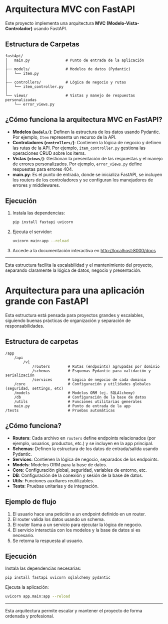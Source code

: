 # Arquitectura MVC con FastAPI

Este proyecto implementa una arquitectura **MVC (Modelo-Vista-Controlador)** usando FastAPI.

## Estructura de Carpetas

```
fastApi/
│   main.py                # Punto de entrada de la aplicación
│
├── models/                # Modelos de datos (Pydantic)
│   └── item.py
│
├── controllers/           # Lógica de negocio y rutas
│   └── item_controller.py
│
└── views/                 # Vistas y manejo de respuestas personalizadas
    └── error_views.py
```

## ¿Cómo funciona la arquitectura MVC en FastAPI?

- **Modelos (`models/`)**: Definen la estructura de los datos usando Pydantic. Por ejemplo, `Item` representa un recurso de la API.
- **Controladores (`controllers/`)**: Contienen la lógica de negocio y definen las rutas de la API. Por ejemplo, `item_controller.py` gestiona las operaciones CRUD sobre los items.
- **Vistas (`views/`)**: Gestionan la presentación de las respuestas y el manejo de errores personalizados. Por ejemplo, `error_views.py` define respuestas para errores 404.
- **main.py**: Es el punto de entrada, donde se inicializa FastAPI, se incluyen los routers de los controladores y se configuran los manejadores de errores y middlewares.

## Ejecución

1. Instala las dependencias:
   ```bash
   pip install fastapi uvicorn
   ```
2. Ejecuta el servidor:
   ```bash
   uvicorn main:app --reload
   ```
3. Accede a la documentación interactiva en [http://localhost:8000/docs](http://localhost:8000/docs)

---

Esta estructura facilita la escalabilidad y el mantenimiento del proyecto, separando claramente la lógica de datos, negocio y presentación.

# Arquitectura para una aplicación grande con FastAPI

Esta estructura está pensada para proyectos grandes y escalables, siguiendo buenas prácticas de organización y separación de responsabilidades.

## Estructura de carpetas

```
/app
    /api
        /v1
            /routers        # Rutas (endpoints) agrupadas por dominio
            /schemas        # Esquemas Pydantic para validación y serialización
            /services       # Lógica de negocio de cada dominio
    /core                   # Configuración y utilidades globales (seguridad, settings, etc)
    /models                 # Modelos ORM (ej. SQLAlchemy)
    /db                     # Configuración de la base de datos
    /utils                  # Funciones utilitarias generales
    main.py                 # Punto de entrada de la app
/tests                      # Pruebas automáticas
```

## ¿Cómo funciona?

- **Routers**: Cada archivo en `routers` define endpoints relacionados (por ejemplo, usuarios, productos, etc.) y se incluyen en la app principal.
- **Schemas**: Definen la estructura de los datos de entrada/salida usando Pydantic.
- **Services**: Contienen la lógica de negocio, separados de los endpoints.
- **Models**: Modelos ORM para la base de datos.
- **Core**: Configuración global, seguridad, variables de entorno, etc.
- **DB**: Configuración de la conexión y sesión de la base de datos.
- **Utils**: Funciones auxiliares reutilizables.
- **Tests**: Pruebas unitarias y de integración.

## Ejemplo de flujo

1. El usuario hace una petición a un endpoint definido en un router.
2. El router valida los datos usando un schema.
3. El router llama a un servicio para ejecutar la lógica de negocio.
4. El servicio interactúa con los modelos y la base de datos si es necesario.
5. Se retorna la respuesta al usuario.

## Ejecución

Instala las dependencias necesarias:

```bash
pip install fastapi uvicorn sqlalchemy pydantic
```

Ejecuta la aplicación:

```bash
uvicorn app.main:app --reload
```

---

Esta arquitectura permite escalar y mantener el proyecto de forma ordenada y profesional.
